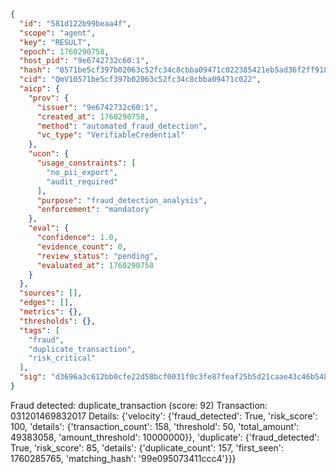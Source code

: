 ```json
{
  "id": "581d122b99beaa4f",
  "scope": "agent",
  "key": "RESULT",
  "epoch": 1760290758,
  "host_pid": "9e6742732c60:1",
  "hash": "0571be5cf397b02063c52fc34c8cbba09471c022385421eb5ad36f2ff918efb7",
  "cid": "QmV10571be5cf397b02063c52fc34c8cbba09471c022",
  "aicp": {
    "prov": {
      "issuer": "9e6742732c60:1",
      "created_at": 1760290758,
      "method": "automated_fraud_detection",
      "vc_type": "VerifiableCredential"
    },
    "ucon": {
      "usage_constraints": [
        "no_pii_export",
        "audit_required"
      ],
      "purpose": "fraud_detection_analysis",
      "enforcement": "mandatory"
    },
    "eval": {
      "confidence": 1.0,
      "evidence_count": 0,
      "review_status": "pending",
      "evaluated_at": 1760290758
    }
  },
  "sources": [],
  "edges": [],
  "metrics": {},
  "thresholds": {},
  "tags": [
    "fraud",
    "duplicate_transaction",
    "risk_critical"
  ],
  "sig": "d3696a3c612bb0cfe22d58bcf0031f0c3fe87feaf25b5d21caae43c46b548a31"
}
```

Fraud detected: duplicate_transaction (score: 92)
Transaction: 031201469832017
Details: {'velocity': {'fraud_detected': True, 'risk_score': 100, 'details': {'transaction_count': 158, 'threshold': 50, 'total_amount': 49383058, 'amount_threshold': 10000000}}, 'duplicate': {'fraud_detected': True, 'risk_score': 85, 'details': {'duplicate_count': 157, 'first_seen': 1760285765, 'matching_hash': '99e095073411ccc4'}}}